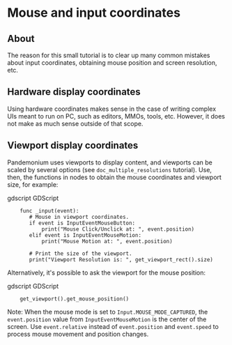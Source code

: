 

Mouse and input coordinates
===========================

About
-----

The reason for this small tutorial is to clear up many common mistakes
about input coordinates, obtaining mouse position and screen resolution,
etc.

Hardware display coordinates
----------------------------

Using hardware coordinates makes sense in the case of writing complex
UIs meant to run on PC, such as editors, MMOs, tools, etc. However, it does
not make as much sense outside of that scope.

Viewport display coordinates
----------------------------

Pandemonium uses viewports to display content, and viewports can be scaled by
several options (see `doc_multiple_resolutions` tutorial). Use, then, the
functions in nodes to obtain the mouse coordinates and viewport size,
for example:

gdscript GDScript

```
    func _input(event):
       # Mouse in viewport coordinates.
       if event is InputEventMouseButton:
           print("Mouse Click/Unclick at: ", event.position)
       elif event is InputEventMouseMotion:
           print("Mouse Motion at: ", event.position)

       # Print the size of the viewport.
       print("Viewport Resolution is: ", get_viewport_rect().size)
```


Alternatively, it's possible to ask the viewport for the mouse position:

gdscript GDScript

```
    get_viewport().get_mouse_position()
```

Note:
 When the mouse mode is set to `Input.MOUSE_MODE_CAPTURED`, the `event.position` value from `InputEventMouseMotion` is the center of the screen. Use `event.relative` instead of `event.position` and `event.speed` to process mouse movement and position changes.
